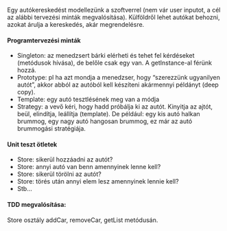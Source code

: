 Egy autókereskedést modellezünk a szoftverrel (nem vár user inputot, a cél az alábbi tervezési minták megvalósítása). Külföldről lehet autókat behozni, azokat árulja a kereskedés, akár megrendelésre.

#### Programtervezési minták
- Singleton: az menedzsert bárki elérheti és tehet fel kérdéseket (metódusok hívása), de belőle csak egy van. A getInstance-al férünk hozzá.
- Prototype: pl ha azt mondja a menedzser, hogy “szerezzünk ugyanilyen autót”, akkor abból az autóból kell készíteni akármennyi példányt (deep copy).
- Template: egy autó tesztlésének meg van a módja
- Strategy: a vevő kéri, hogy hadd próbálja ki az autót. Kinyitja az ajtót, beül, elindítja, leállítja (template). De például: egy kis autó halkan brummog, egy nagy autó hangosan brummog, ez már az autó brummogási stratégiája.

#### Unit teszt ötletek
- Store: sikerül hozzáadni az autót?
- Store: annyi autó van benn amennyinek lenne kell?
- Store: sikerül törölni az autót?
- Store: törés után annyi elem lesz amennyinek lennie kell?
- Stb...

#### TDD megvalósítása:
Store osztály addCar, removeCar, getList metódusán.